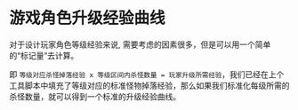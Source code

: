 # 游戏角色升级经验曲线

对于设计玩家角色等级经验来说, 需要考虑的因素很多，但是可以用一个简单的“标记量”去计算。

即 `等级对应杀怪掉落经验 x 等级区间内杀怪数量 = 玩家升级所需经验`，我们已经在上个工具脚本中填充了等级对应的标准怪物掉落经验，那么如果我们标准化每级所需的杀怪数量，就可以得到一个标准的升级经验曲线。

